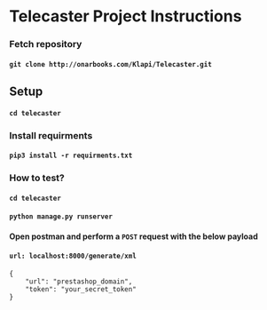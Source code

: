 # Telecaster Project Instructions

### Fetch repository
#### `git clone http://onarbooks.com/Klapi/Telecaster.git`

## Setup
#### `cd telecaster`

### Install requirments
#### `pip3 install -r requirments.txt`

### How to test?

#### `cd telecaster`

#### `python manage.py runserver`

#### Open postman and perform a `POST` request with the below payload

#### `url: localhost:8000/generate/xml`
```
{
    "url": "prestashop_domain",
    "token": "your_secret_token"
}
```